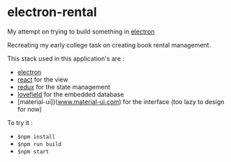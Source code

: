 # electron-rental

My attempt on trying to build something in [electron](http://electron.atom.io)

Recreating my early college task on creating book rental management.

This stack used in this application's are :
 - [electron](http://electron.atom.io)
 - [react](https://facebook.github.io/react/) for the view
 - [redux](https://github.com/reactjs/redux) for the state management
 - [lovefield](https://google.github.io/lovefield/) for the embedded database
 - [material-ui])(www.material-ui.com) for the interface (too lazy to design for now)

 To try it :
 - `$npm install`
 - `$npm run build`
 - `$npm start`
